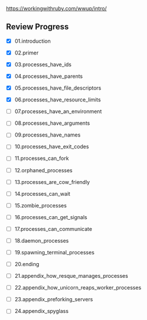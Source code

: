 https://workingwithruby.com/wwup/intro/

## Review Progress

- [x] 01.introduction
- [x] 02.primer
- [x] 03.processes_have_ids
- [x] 04.processes_have_parents
- [x] 05.processes_have_file_descriptors
- [x] 06.processes_have_resource_limits
- [ ] 07.processes_have_an_environment
- [ ] 08.processes_have_arguments
- [ ] 09.processes_have_names
- [ ] 10.processes_have_exit_codes
- [ ] 11.processes_can_fork
- [ ] 12.orphaned_processes
- [ ] 13.processes_are_cow_friendly
- [ ] 14.processes_can_wait
- [ ] 15.zombie_processes
- [ ] 16.processes_can_get_signals
- [ ] 17.processes_can_communicate
- [ ] 18.daemon_processes
- [ ] 19.spawning_terminal_processes
- [ ] 20.ending
- [ ] 21.appendix_how_resque_manages_processes
- [ ] 22.appendix_how_unicorn_reaps_worker_processes
- [ ] 23.appendix_preforking_servers
- [ ] 24.appendix_spyglass

